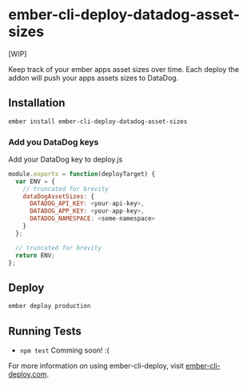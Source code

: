# ember-cli-deploy-datadog-asset-sizes

[WIP]

Keep track of your ember apps asset sizes over time. Each deploy the addon will push your apps assets sizes to DataDog.

## Installation

```sh
ember install ember-cli-deploy-datadog-asset-sizes
```

### Add you DataDog keys
Add your DataDog key to deploy.js

```js
module.exports = function(deployTarget) {
  var ENV = {
    // truncated for brevity
    dataDogAssetSizes: {
      DATADOG_API_KEY: <your-api-key>,
      DATADOG_APP_KEY: <your-app-key>,
      DATADOG_NAMESPACE: <some-namespace>
    }
  };

  // truncated for brevity
  return ENV;
};
```
## Deploy

```sh
ember deploy production
```

## Running Tests

* `npm test` Comming soon! :(


For more information on using ember-cli-deploy, visit [ember-cli-deploy.com](http://ember-cli-deploy.com/).
